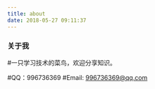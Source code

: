 ```yaml
---
title: about
date: 2018-05-27 09:11:37
---
```

### 关于我
#一只学习技术的菜鸟，欢迎分享知识。

#QQ：996736369
#Email: 996736369@qq.com